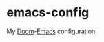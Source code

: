 # emacs-config
My [Doom](https://github.com/hlissner/doom-emacs)-[Emacs](https://www.gnu.org/software/emacs/) configuration.
